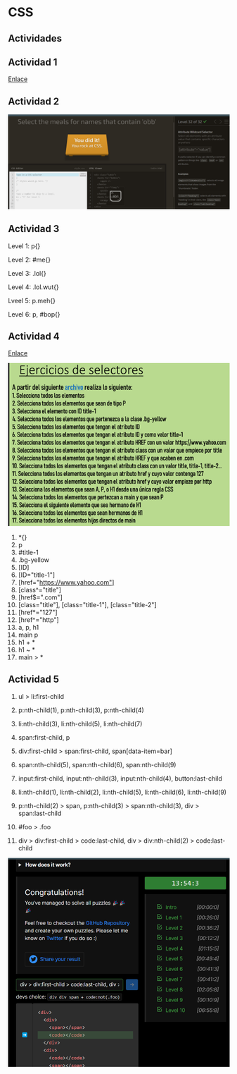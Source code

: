 # CSS
## Actividades

## Actividad 1

[Enlace](index1.html)

## Actividad 2

![Captura del juego finalizado](imagenes/joc.png)

## Actividad 3

Level 1: p{}

Level 2: #me{}

Level 3: .lol{}

Level 4: .lol.wut{}

Lveel 5: p.meh{}

Level 6: p, #bop{}

## Actividad 4

[Enlace](index2.html)

![ActSelectores](imagenes/selectores.png)

1. *{}
2. p
3. #title-1
4. .bg-yellow
5. [ID]
6. [ID="title-1"]
7. [href="https://www.yahoo.com"]
8. [class^="title"]
9. [href$=".com"]
10. [class="title"], [class="title-1"], [class="title-2"]
11. [href*="127"]
12. [href^="http"]
13. a, p, h1
14. main p
15. h1 + *
16. h1 ~ *
17. main > *


## Actividad 5 

1. ul > li:first-child
   
2. p:nth-child(1), p:nth-child(3), p:nth-child(4)
   
3. li:nth-child(3), li:nth-child(5), li:nth-child(7)
4. span:first-child, p
   
5. div:first-child > span:first-child, span[data-item=bar]
6. span:nth-child(5), span:nth-child(6), span:nth-child(9)
   
7. input:first-child, input:nth-child(3),  input:nth-child(4), button:last-child
   
8. li:nth-child(1), li:nth-child(2), li:nth-child(5), li:nth-child(6), li:nth-child(9)
   
9.  p:nth-child(2) > span, p:nth-child(3) > span:nth-child(3), div > span:last-child
    
10. #foo > .foo
    
11. div > div:first-child > code:last-child, div > div:nth-child(2) > code:last-child

![JocFinalCaptura](imagenes/jocFinal.png)



